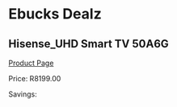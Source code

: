 
# Ebucks Dealz
## Hisense_UHD Smart TV 50A6G
[Product Page](https://www.ebucks.com/web/shop/productSelected.do?prodId=1226582018&catId=363628262)

Price: R8199.00

Savings: 


	